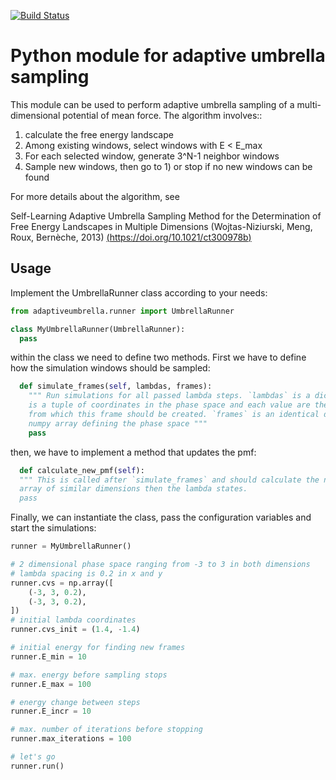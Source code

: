 [![Build Status](https://travis-ci.org/danijoo/adaptiveumbrella.svg?branch=master)](https://travis-ci.org/danijoo/adaptiveumbrella)

# Python module for adaptive umbrella sampling

This module can be used to perform adaptive umbrella sampling of a multi-dimensional potential of mean force. The
algorithm involves::

1) calculate the free energy landscape
2) Among existing windows, select windows with E < E_max
3) For each selected window, generate 3^N-1 neighbor windows
4) Sample new windows, then go to 1) or stop if no new windows can be found

For more details about the algorithm, see

Self-Learning Adaptive Umbrella Sampling Method for the Determination of Free Energy Landscapes in Multiple Dimensions (Wojtas-Niziurski, Meng, Roux, Bernèche, 2013)
[(https://doi.org/10.1021/ct300978b)](https://doi.org/10.1021/ct300978b)

## Usage

Implement the UmbrellaRunner class according to your needs: 

```python
from adaptiveumbrella.runner import UmbrellaRunner

class MyUmbrellaRunner(UmbrellaRunner):
  pass
```

within the class we need to define two methods. First we have to define how the simulation windows should be sampled:

```python
  def simulate_frames(self, lambdas, frames):
    """ Run simulations for all passed lambda steps. `lambdas` is a dictionary where each key
    is a tuple of coordinates in the phase space and each value are the lambda values of the root
    from which this frame should be created. `frames` is an identical dict, but with indeces of the pmf
    numpy array defining the phase space """
    pass
```

then, we have to implement a method that updates the pmf:
 
```python
  def calculate_new_pmf(self):
  """ This is called after `simulate_frames` and should calculate the new PMF. return value must be a numpy
  array of similar dimensions then the lambda states.
  pass
```

Finally, we can instantiate the class, pass the configuration variables and start the simulations:

```python
runner = MyUmbrellaRunner()

# 2 dimensional phase space ranging from -3 to 3 in both dimensions
# lambda spacing is 0.2 in x and y
runner.cvs = np.array([
    (-3, 3, 0.2),
    (-3, 3, 0.2),
])
# initial lambda coordinates
runner.cvs_init = (1.4, -1.4)

# initial energy for finding new frames
runner.E_min = 10

# max. energy before sampling stops
runner.E_max = 100

# energy change between steps
runner.E_incr = 10

# max. number of iterations before stopping
runner.max_iterations = 100

# let's go
runner.run()
```


